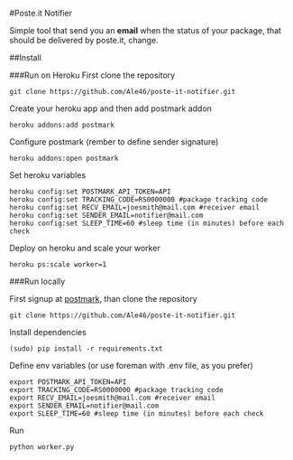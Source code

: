 #Poste.it Notifier


Simple tool that send you an **email** when the status of your package, that should be delivered by poste.it, change.

##Install

###Run on Heroku
First clone the repository
```
git clone https://github.com/Ale46/poste-it-notifier.git
```
Create your heroku app and then add postmark addon
```
heroku addons:add postmark
```
Configure postmark (rember to define sender signature)
```
heroku addons:open postmark
```
Set heroku variables
```
heroku config:set POSTMARK_API_TOKEN=API
heroku config:set TRACKING_CODE=RS0000000 #package tracking code
heroku config:set RECV_EMAIL=joesmith@mail.com #receiver email
heroku config:set SENDER_EMAIL=notifier@mail.com
heroku config:set SLEEP_TIME=60 #sleep time (in minutes) before each check
```
Deploy on heroku and scale your worker
```
heroku ps:scale worker=1
```

###Run locally

First signup at [postmark](http://postmark.it), than clone the repository
```
git clone https://github.com/Ale46/poste-it-notifier.git
```
Install dependencies
```
(sudo) pip install -r requirements.txt
```
Define env variables (or use foreman with .env file, as you prefer)
```
export POSTMARK_API_TOKEN=API
export TRACKING_CODE=RS0000000 #package tracking code
export RECV_EMAIL=joesmith@mail.com #receiver email
export SENDER_EMAIL=notifier@mail.com
export SLEEP_TIME=60 #sleep time (in minutes) before each check
```
Run
```
python worker.py
```
